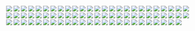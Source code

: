 ![](doc/weekly-100.png)
![](doc/weekly-104.png)
![](doc/weekly-105A.png)
![](doc/weekly-105B.png)
![](doc/weekly-106.png)
![](doc/weekly-10B.png)
![](doc/weekly-10C.png)
![](doc/weekly-10D.png)
![](doc/weekly-11A.png)
![](doc/weekly-126.png)
![](doc/weekly-17A.png)
![](doc/weekly-17B.png)
![](doc/weekly-19C.png)
![](doc/weekly-19D.png)
![](doc/weekly-19E.png)
![](doc/weekly-19F.png)
![](doc/weekly-19H.png)
![](doc/weekly-20A.png)
![](doc/weekly-20B.png)
![](doc/weekly-21.png)
![](doc/weekly-22B.png)
![](doc/weekly-28E.png)
![](doc/weekly-28F.png)
![](doc/weekly-29A.png)
![](doc/weekly-30C.png)
![](doc/weekly-30D.png)
![](doc/weekly-33.png)
![](doc/weekly-34A.png)
![](doc/weekly-34B.png)
![](doc/weekly-35.png)
![](doc/weekly-36.png)
![](doc/weekly-37-2.png)
![](doc/weekly-39.png)
![](doc/weekly-3B.png)
![](doc/weekly-40.png)
![](doc/weekly-41.png)
![](doc/weekly-43.png)
![](doc/weekly-44.png)
![](doc/weekly-45.png)
![](doc/weekly-46.png)
![](doc/weekly-47.png)
![](doc/weekly-48.png)
![](doc/weekly-49A.png)
![](doc/weekly-49.png)
![](doc/weekly-54.png)
![](doc/weekly-56A.png)
![](doc/weekly-56B.png)
![](doc/weekly-58A.png)
![](doc/weekly-58B.png)
![](doc/weekly-58C.png)
![](doc/weekly-58D.png)
![](doc/weekly-59.png)
![](doc/weekly-5D.png)
![](doc/weekly-61.png)
![](doc/weekly-66.png)
![](doc/weekly-69.png)
![](doc/weekly-79.png)
![](doc/weekly-802.png)
![](doc/weekly-86.png)
![](doc/weekly-88A.png)
![](doc/weekly-88E.png)
![](doc/weekly-8L.png)
![](doc/weekly-8M.png)
![](doc/weekly-8N.png)
![](doc/weekly-8Q.png)
![](doc/weekly-8R.png)
![](doc/weekly-8S.png)
![](doc/weekly-8U.png)
![](doc/weekly-92A.png)
![](doc/weekly-92D.png)
![](doc/weekly-92E.png)
![](doc/weekly-9A.png)
![](doc/weekly-9B.png)
![](doc/weekly-NFIB1.png)